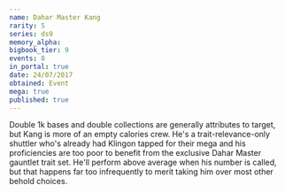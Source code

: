 ```yaml
---
name: Dahar Master Kang
rarity: 5
series: ds9
memory_alpha:
bigbook_tier: 9
events: 8
in_portal: true
date: 24/07/2017
obtained: Event
mega: true
published: true
---
```


Double 1k bases and double collections are generally attributes to target, but Kang is more of an empty calories crew. He's a trait-relevance-only shuttler who's already had Klingon tapped for their mega and his proficiencies are too poor to benefit from the exclusive Dahar Master gauntlet trait set. He'll perform above average when his number is called, but that happens far too infrequently to merit taking him over most other behold choices.
